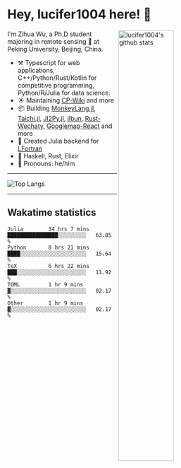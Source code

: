 # Hey, lucifer1004 here! :wave:

<img width="50%" align="right" alt="lucifer1004's github stats" src="https://github-readme-stats.vercel.app/api?username=lucifer1004&show_icons=true">

I'm Zihua Wu, a Ph.D student majoring in remote sensing :satellite: at Peking University, Beijing, China.

- :hammer_and_pick: Typescript for web applications, C++/Python/Rust/Kotlin for competitive programming, Python/R/Julia for data science.
- :sunny: Maintaining [CP-Wiki](https://cp-wiki.vercel.app) and more 
- :package: Building [MonkeyLang.jl](https://github.com/lucifer1004/MonkeyLang.jl), [Taichi.jl](https://github.com/lucifer1004/Taichi.jl), [Jl2Py.jl](https://github.com/lucifer1004/Jl2Py.jl), [jlbun](https://github.com/lucifer1004/jlbun), [Rust-Wechaty](https://github.com/wechaty/rust-wechaty), [Googlemap-React](https://github.com/googlemap-react/googlemap-react) and more
- :sparkler: Created Julia backend for [LFortran](https://github.com/lfortran/lfortran)
- :seedling: Haskell, Rust, Elixir
- :man: Pronouns: he/him

---

![Top Langs](https://github-readme-stats.vercel.app/api/top-langs/?username=lucifer1004&layout=compact)

---

## Wakatime statistics

<!--START_SECTION:waka-->

```text
Julia        34 hrs 7 mins   ████████████████░░░░░░░░░   63.85 %
Python       8 hrs 21 mins   ████░░░░░░░░░░░░░░░░░░░░░   15.64 %
TeX          6 hrs 22 mins   ███░░░░░░░░░░░░░░░░░░░░░░   11.92 %
TOML         1 hr 9 mins     ▓░░░░░░░░░░░░░░░░░░░░░░░░   02.17 %
Other        1 hr 9 mins     ▓░░░░░░░░░░░░░░░░░░░░░░░░   02.17 %
```

<!--END_SECTION:waka-->
